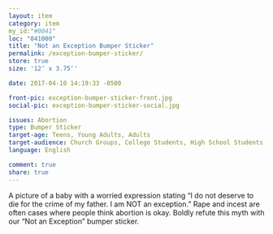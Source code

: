 ```yaml
---
layout: item
category: item
my_id:"#0041"
loc: "041000"
title: "Not an Exception Bumper Sticker"
permalink: /exception-bumper-sticker/
store: true
size: '12″ x 3.75″'

date: 2017-04-10 14:19:33 -0500

front-pic: exception-bumper-sticker-front.jpg
social-pic: exception-bumper-sticker-social.jpg

issues: Abortion
type: Bumper Sticker
target-age: Teens, Young Adults, Adults
target-audience: Church Groups, College Students, High School Students, Pro-life Organizations
language: English

comment: true
share: true
---
```

A picture of a baby with a worried expression stating “I do not deserve to die for the crime of my father. I am NOT an exception.” Rape and incest are often cases where people think abortion is okay. Boldly refute this myth with our “Not an Exception” bumper sticker.